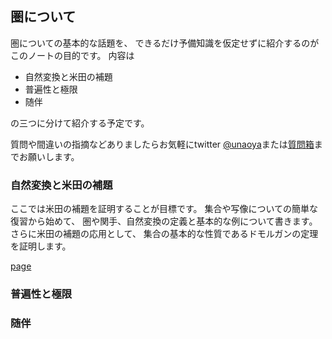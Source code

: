 ## 圏について

圏についての基本的な話題を、
できるだけ予備知識を仮定せずに紹介するのがこのノートの目的です。
内容は

- 自然変換と米田の補題
- 普遍性と極限
- 随伴

の三つに分けて紹介する予定です。

質問や間違いの指摘などありましたらお気軽にtwitter [@unaoya](https://twitter.com/unaoya)または[質問箱](https://peing.net/ja/unaoya)までお願いします。

### 自然変換と米田の補題

ここでは米田の補題を証明することが目標です。
集合や写像についての簡単な復習から始めて、
圏や関手、自然変換の定義と基本的な例について書きます。
さらに米田の補題の応用として、
集合の基本的な性質であるドモルガンの定理を証明します。

[page](yoneda.md)

### 普遍性と極限

### 随伴